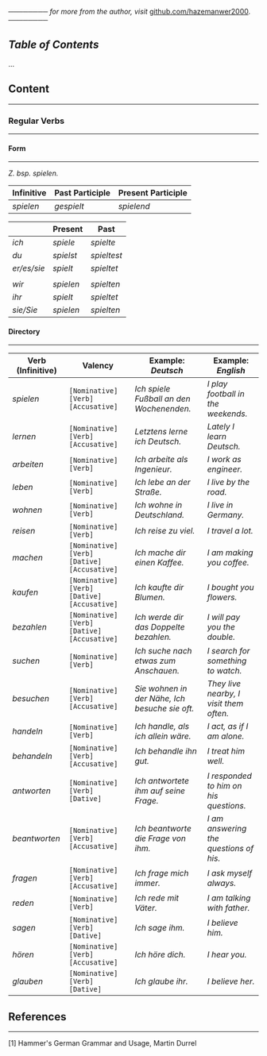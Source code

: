 ──────── *for more from the author, visit* [github.com/hazemanwer2000](https://github.com/hazemanwer2000). ────────
## *Table of Contents*
...
## Content
---
### Regular Verbs
---
#### Form
---
*Z. bsp. spielen.*

| Infinitive | Past Participle | Present Participle |
| ---------- | --------------- | ------------------ |
| *spielen*  | *gespielt*      | *spielend*         |

|             | Present   | Past        |
| ----------- | --------- | ----------- |
| *ich*       | *spiele*  | *spielte*   |
| *du*        | *spielst* | *spieltest* |
| *er/es/sie* | *spielt*  | *spieltet*  |
|             |           |             |
| *wir*       | *spielen* | *spielten*  |
| *ihr*       | *spielt*  | *spieltet*  |
| *sie/Sie*   | *spielen* | *spielten*  |
#### Directory
---

| Verb (Infinitive) | Valency                                     | Example: *Deutsch*                             | Example: *English*                      |
| ----------------- | ------------------------------------------- | ---------------------------------------------- | --------------------------------------- |
| *spielen*         | `[Nominative] [Verb] [Accusative]`          | *Ich spiele Fußball an den Wochenenden.*       | *I play football in the weekends.*      |
| *lernen*          | `[Nominative] [Verb] [Accusative]`          | *Letztens lerne ich Deutsch.*                  | *Lately I learn Deutsch.*               |
| *arbeiten*        | `[Nominative] [Verb]`                       | *Ich arbeite als Ingenieur.*                   | *I work as engineer.*                   |
| *leben*           | `[Nominative] [Verb]`                       | *Ich lebe an der Straße.*                      | *I live by the road.*                   |
| *wohnen*          | `[Nominative] [Verb]`                       | *Ich wohne in Deutschland.*                    | *I live in Germany.*                    |
| *reisen*          | `[Nominative] [Verb]`                       | *Ich reise zu viel.*                           | *I travel a lot.*                       |
| *machen*          | `[Nominative] [Verb] [Dative] [Accusative]` | *Ich mache dir einen Kaffee.*                  | *I am making you coffee.*               |
| *kaufen*          | `[Nominative] [Verb] [Dative] [Accusative]` | *Ich kaufte dir Blumen.*                       | *I bought you flowers.*                 |
| *bezahlen*        | `[Nominative] [Verb] [Dative] [Accusative]` | *Ich werde dir das Doppelte bezahlen.*         | *I will pay you the double.*            |
| *suchen*          | `[Nominative] [Verb]`                       | *Ich suche nach etwas zum Anschauen.*          | *I search for something to watch.*      |
| *besuchen*        | `[Nominative] [Verb] [Accusative]`          | *Sie wohnen in der Nähe, Ich besuche sie oft.* | *They live nearby, I visit them often.* |
| *handeln*         | `[Nominative] [Verb]`                       | *Ich handle, als ich allein wäre.*             | *I act, as if I am alone.*              |
| *behandeln*       | `[Nominative] [Verb] [Accusative]`          | *Ich behandle ihn gut.*                        | *I treat him well.*                     |
| *antworten*       | `[Nominative] [Verb] [Dative]`              | *Ich antwortete ihm auf seine Frage.*          | *I responded to him on his questions.*  |
| *beantworten*     | `[Nominative] [Verb] [Accusative]`          | *Ich beantworte die Frage von ihm.*            | *I am answering the questions of his.*  |
| *fragen*          | `[Nominative] [Verb] [Accusative]`          | *Ich frage mich immer.*                        | *I ask myself always.*                  |
| *reden*           | `[Nominative] [Verb]`                       | *Ich rede mit Väter.*                          | *I am talking with father.*             |
| *sagen*           | `[Nominative] [Verb] [Dative]`              | *Ich sage ihm.*                                | *I believe him.*                        |
| *hören*           | `[Nominative] [Verb] [Accusative]`          | *Ich höre dich.*                               | *I hear you.*                           |
| *glauben*         | `[Nominative] [Verb] [Dative]`              | *Ich glaube ihr.*                              | *I believe her.*                        |
## References
---
[1] Hammer's German Grammar and Usage, Martin Durrel